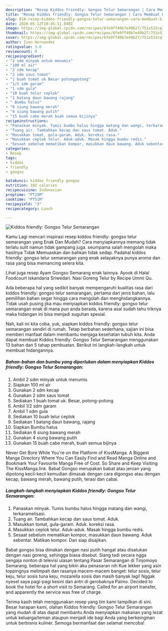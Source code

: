 ```yaml
---
description: "Resep Kiddos friendly: Gongso Telur Semarangan | Cara Membuat Kiddos friendly: Gongso Telur Semarangan Yang Lezat"
title: "Resep Kiddos friendly: Gongso Telur Semarangan | Cara Membuat Kiddos friendly: Gongso Telur Semarangan Yang Lezat"
slug: 810-resep-kiddos-friendly-gongso-telur-semarangan-cara-membuat-kiddos-friendly-gongso-telur-semarangan-yang-lezat
date: 2020-05-12T10:45:11.840Z
image: https://img-global.cpcdn.com/recipes/6fe9ff49b7e49b27/751x532cq70/kiddos-friendly-gongso-telur-semarangan-foto-resep-utama.jpg
thumbnail: https://img-global.cpcdn.com/recipes/6fe9ff49b7e49b27/751x532cq70/kiddos-friendly-gongso-telur-semarangan-foto-resep-utama.jpg
cover: https://img-global.cpcdn.com/recipes/6fe9ff49b7e49b27/751x532cq70/kiddos-friendly-gongso-telur-semarangan-foto-resep-utama.jpg
author: Ivan Hernandez
ratingvalue: 3.6
reviewcount: 9
recipeingredient:
- "2 sdm minyak untuk menumis"
- "100 ml air"
- "2 sdm kecap"
- "2 sdm saus tomat"
- "1 buah tomat uk Besar potongpotong"
- "1/2 sdm garam"
- "1 sdm gula"
- "10 buah telur ceplok"
- "1 batang daun bawang rajang"
- " Bumbu halus"
- "6 siung bawang merah"
- "4 siung bawang putih"
- "15 buah cabe merah buah semua bijinya"
recipeinstructions:
- "Panaskan minyak. Tumis bumbu halus hingga matang dan wangi, terkaramelisasi."
- "Tuang air. Tambahkan kecap dan saus tomat. Aduk."
- "Masukkan tomat, gula-garam. Aduk. koreksi rasa."
- "Masukkan ceplok telur. Aduk-aduk. Masak hingga bumbu redis."
- "Sesaat sebelum mematikan kompor, masukkan daun bawang. Aduk sebentar. Matikan kompor. Dan siap disajikan."
categories:
- Resep
tags:
- kiddos
- friendly
- gongso

katakunci: kiddos friendly gongso 
nutrition: 102 calories
recipecuisine: Indonesian
preptime: "PT25M"
cooktime: "PT51M"
recipeyield: "3"
recipecategory: Lunch

---
```



![Kiddos friendly: Gongso Telur Semarangan](https://img-global.cpcdn.com/recipes/6fe9ff49b7e49b27/751x532cq70/kiddos-friendly-gongso-telur-semarangan-foto-resep-utama.jpg)

Kamu Lagi mencari inspirasi resep kiddos friendly: gongso telur semarangan yang Enak Dan Mudah? Cara menyiapkannya memang tidak terlalu sulit namun tidak gampang juga. seumpama salah mengolah maka hasilnya Tidak Memuaskan dan bahkan tidak sedap. Padahal kiddos friendly: gongso telur semarangan yang enak selayaknya punya aroma dan rasa yang bisa memancing selera kita.

Lihat juga resep Ayam Gongso Semarang enak lainnya. Ayook di Halal Foodcourt Iskandaria Sriwedari. Nasi Goreng Telur by Recipe Ummi Qu.

Ada beberapa hal yang sedikit banyak mempengaruhi kualitas rasa dari kiddos friendly: gongso telur semarangan, pertama dari jenis bahan, lalu pemilihan bahan segar hingga cara mengolah dan menghidangkannya. Tidak usah pusing jika mau menyiapkan kiddos friendly: gongso telur semarangan enak di mana pun anda berada, karena asal sudah tahu triknya maka hidangan ini bisa menjadi suguhan spesial.


Nah, kali ini kita coba, yuk, siapkan kiddos friendly: gongso telur semarangan sendiri di rumah. Tetap berbahan sederhana, sajian ini bisa memberi manfaat dalam membantu menjaga kesehatan tubuh kita. Anda dapat membuat Kiddos friendly: Gongso Telur Semarangan menggunakan 13 bahan dan 5 tahap pembuatan. Berikut ini langkah-langkah untuk membuat hidangannya.

<!--inarticleads1-->

##### Bahan-bahan dan bumbu yang diperlukan dalam menyiapkan Kiddos friendly: Gongso Telur Semarangan:

1. Ambil 2 sdm minyak untuk menumis
1. Siapkan 100 ml air
1. Gunakan 2 sdm kecap
1. Gunakan 2 sdm saus tomat
1. Sediakan 1 buah tomat uk. Besar, potong-potong
1. Ambil 1/2 sdm garam
1. Ambil 1 sdm gula
1. Sediakan 10 buah telur ceplok
1. Sediakan 1 batang daun bawang, rajang
1. Siapkan  Bumbu halus
1. Sediakan 6 siung bawang merah
1. Gunakan 4 siung bawang putih
1. Gunakan 15 buah cabe merah, buah semua bijinya


Never Get Bore While You&#39;re on the Platform of KissManga. A Biggest Manga Directory Where You Can Easily Find and Read Manga Online and Bookmark Your Favourite Manga Free of Cost. So Share and Keep Visiting The KissManga.link. Babat Gongso merupakan babat atau jeroan yang dipotong kecil-kecil kemudian dimasak dengan cara digongso atau dengan kecap, bawang merah, bawang putih, terasi dan cabai. 

<!--inarticleads2-->

##### Langkah-langkah menyiapkan Kiddos friendly: Gongso Telur Semarangan:

1. Panaskan minyak. Tumis bumbu halus hingga matang dan wangi, terkaramelisasi.
1. Tuang air. Tambahkan kecap dan saus tomat. Aduk.
1. Masukkan tomat, gula-garam. Aduk. koreksi rasa.
1. Masukkan ceplok telur. Aduk-aduk. Masak hingga bumbu redis.
1. Sesaat sebelum mematikan kompor, masukkan daun bawang. Aduk sebentar. Matikan kompor. Dan siap disajikan.


Babat gongso bisa dimakan dengan nasi putih hangat atau disatukan dengan nasi goreng, sehingga biasa disebut. Siang tadi secara ngga sengaja nonton di televisi ulasan tentang Pasar Semarangan di Tinjomoyo Semarang. beberapa hal yang bikin aku penasaran nih  Kue lekker yang asin toppingnya melimpah dan rasanya macem-macem banget: telur sosis, telur keju, telur sosis tuna keju, mozarella sosis dan masih banyak lagi! Nggak nyesel saya pagi-pagi kesini dan antri di gerobaknya Paimo. Decided to book the hotel for a short visit to Semarang. Called for an airport transfer, and apparently the service was free of charge. 

Terima kasih telah menggunakan resep yang tim kami tampilkan di sini. Besar harapan kami, olahan Kiddos friendly: Gongso Telur Semarangan yang mudah di atas dapat membantu Anda menyiapkan makanan yang lezat untuk keluarga/teman ataupun menjadi ide bagi Anda yang berkeinginan untuk berbisnis kuliner. Semoga bermanfaat dan selamat mencoba!
